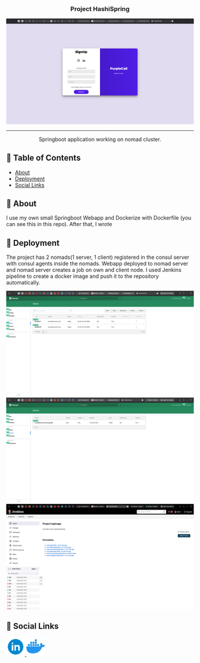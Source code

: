<h3 align="center">Project HashiSpring</h3>

<p align="center">
  <a href="" rel="noopener">
 <img src="img/1.png" alt="Project logo"></a>
</p>

<div align="center">


</div>

---

<p align="center"> Springboot application working on nomad cluster.
    <br> 
</p>

## 📝 Table of Contents
- [About](#about)
- [Deployment](#deployment)
- [Social Links](#sociallinks)

## 🚀 About <a name = "about"></a>

I use my own small Springboot Webapp and Dockerize with Dockerfile (you can see this in this repo). After that, I wrote 

## 🚀 Deployment <a name = "deployment"></a>

The project has 2 nomads(1 server, 1 client) registered in the consul server with consul agents inside the nomads. Webapp deployed to nomad server and nomad server creates a job on own and client node. I used Jenkins pipeline to create a docker image and push it to the repository automatically. 

<img src="img/2.png" alt="nomad1">
<img src="img/3.png" alt="nomad2">
<img src="img/4.png" alt="Jenkins">

## 🎉 Social Links <a name = "sociallinks"></a>

<a href="https://www.linkedin.com/in/emin-gambarli/">
<img border="0" alt="Linkedin" src="img/linkedin.png" width="50" height="50">
</a>

<a href="https://hub.docker.com/r/emn503/loginapp/tags">
<img border="0" alt="dockerhub" src="img/dockerhub.png" width="50" height="50">
</a>